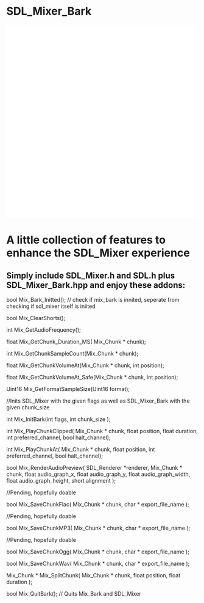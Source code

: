 # SDL_Mixer_Bark

![](https://github.com/pawbyte/SDL_Mixer_Bark/blob/main/sdl_mixer_bark_logo_transparent.png)
# A little collection of features to enhance the SDL_Mixer experience

## Simply include SDL_Mixer.h and SDL.h plus SDL_Mixer_Bark.hpp and enjoy these addons:

bool Mix_Bark_Initted(); // check if mix_bark is innited, seperate from checking if sdl_mixer itself is iniited

bool Mix_ClearShorts();

int Mix_GetAudioFrequency();

float Mix_GetChunk_Duration_MS( Mix_Chunk * chunk);

int Mix_GetChunkSampleCount(Mix_Chunk * chunk);

float Mix_GetChunkVolumeAt(Mix_Chunk * chunk, int position);

float Mix_GetChunkVolumeAt_Safe(Mix_Chunk * chunk, int position);

Uint16 Mix_GetFormatSampleSize(Uint16 format);

//Inits SDL_Mixer with the given flags as well as SDL_Mixer_Bark with the given chunk_size

int Mix_InitBark(int flags, int chunk_size );

int Mix_PlayChunkClipped( Mix_Chunk * chunk, float position, float duration, int preferred_channel, bool halt_channel);

int Mix_PlayChunkAt( Mix_Chunk * chunk, float position, int preferred_channel, bool halt_channel);

bool Mix_RenderAudioPreview( SDL_Renderer *renderer, Mix_Chunk * chunk, float audio_graph_x, float audio_graph_y, float audio_graph_width, float audio_graph_height, short alignment );

//Pending, hopefully doable

bool Mix_SaveChunkFlac( Mix_Chunk * chunk, char * export_file_name );

//Pending, hopefully doable

bool Mix_SaveChunkMP3( Mix_Chunk * chunk, char * export_file_name );

//Pending, hopefully doable

bool Mix_SaveChunkOgg( Mix_Chunk * chunk, char * export_file_name );

bool Mix_SaveChunkWav( Mix_Chunk * chunk, char * export_file_name );

Mix_Chunk * Mix_SplitChunk( Mix_Chunk * chunk, float position, float duration  );

bool Mix_QuitBark(); // Quits Mix_Bark and SDL_Mixer

